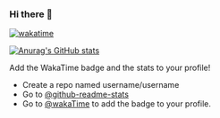### Hi there 👋

[![wakatime](https://wakatime.com/badge/user/77b070d5-6aa9-48be-9585-334c7ae98c93.svg)](https://wakatime.com/@77b070d5-6aa9-48be-9585-334c7ae98c93)

[![Anurag's GitHub stats](https://github-readme-stats.vercel.app/api?username=Mohamedhakem)](https://github.com/anuraghazra/github-readme-stats) 

Add the WakaTime badge and the stats to your profile! 
- Create a repo named username/username 
- Go to [@github-readme-stats](https://github.com/anuraghazra/github-readme-stats) 
- Go to [@wakaTime](https://github.com/wakatime) to add the badge to your profile.

